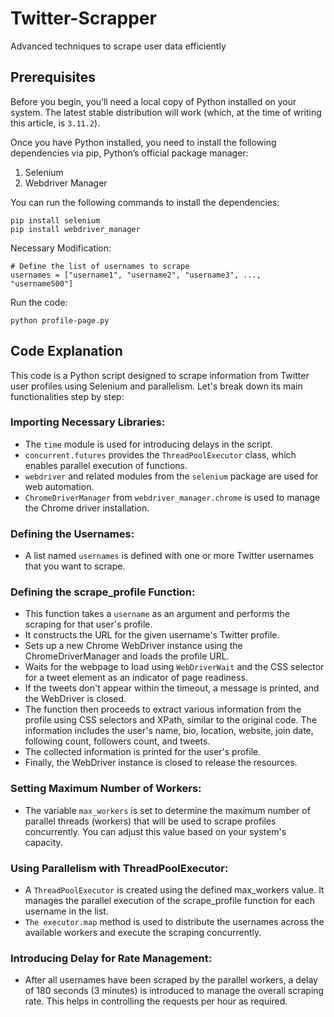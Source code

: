 # Twitter-Scrapper
Advanced techniques to scrape user data efficiently

## Prerequisites

Before you begin, you’ll need a local copy of Python installed on your system. The latest stable distribution will work (which, at the time of writing this article, is `3.11.2`).

Once you have Python installed, you need to install the following dependencies via pip, Python’s official package manager:
1. Selenium
2. Webdriver Manager

You can run the following commands to install the dependencies:
```
pip install selenium
pip install webdriver_manager
```

Necessary Modification:
```
# Define the list of usernames to scrape
usernames = ["username1", "username2", "username3", ..., "username500"]
```

Run the code:
```
python profile-page.py
```
## Code Explanation
This code is a Python script designed to scrape information from Twitter user profiles using Selenium and parallelism. Let's break down its main functionalities step by step:

### Importing Necessary Libraries:

* The `time` module is used for introducing delays in the script.
* `concurrent.futures` provides the `ThreadPoolExecutor` class, which enables parallel execution of functions.
* `webdriver` and related modules from the `selenium` package are used for web automation.
* `ChromeDriverManager` from `webdriver_manager.chrome` is used to manage the Chrome driver installation.

### Defining the Usernames:

* A list named `usernames` is defined with one or more Twitter usernames that you want to scrape.

### Defining the scrape_profile Function:

* This function takes a `username` as an argument and performs the scraping for that user's profile.
* It constructs the URL for the given username's Twitter profile.
* Sets up a new Chrome WebDriver instance using the ChromeDriverManager and loads the profile URL.
* Waits for the webpage to load using `WebDriverWait` and the CSS selector for a tweet element as an indicator of page readiness.
* If the tweets don't appear within the timeout, a message is printed, and the WebDriver is closed.
* The function then proceeds to extract various information from the profile using CSS selectors and XPath, similar to the original code. The information includes the user's name, bio, location, website, join date, following count, followers count, and tweets.
* The collected information is printed for the user's profile.
* Finally, the WebDriver instance is closed to release the resources.

### Setting Maximum Number of Workers:

* The variable `max_workers` is set to determine the maximum number of parallel threads (workers) that will be used to scrape profiles concurrently. You can adjust this value based on your system's capacity.

### Using Parallelism with ThreadPoolExecutor:

* A `ThreadPoolExecutor` is created using the defined max_workers value. It manages the parallel execution of the scrape_profile function for each username in the list.
* `The executor.map` method is used to distribute the usernames across the available workers and execute the scraping concurrently.

### Introducing Delay for Rate Management:

* After all usernames have been scraped by the parallel workers, a delay of 180 seconds (3 minutes) is introduced to manage the overall scraping rate. This helps in controlling the requests per hour as required.
